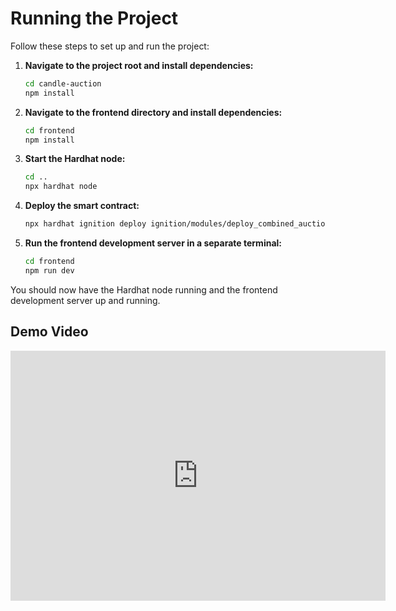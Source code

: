 # Running the Project

Follow these steps to set up and run the project:

1. **Navigate to the project root and install dependencies:**
    ```sh
    cd candle-auction
    npm install
    ```

2. **Navigate to the frontend directory and install dependencies:**
    ```sh
    cd frontend
    npm install
    ```

3. **Start the Hardhat node:**
    ```sh
    cd ..
    npx hardhat node
    ```

4. **Deploy the smart contract:**
    ```sh
    npx hardhat ignition deploy ignition/modules/deploy_combined_auction.ts --network localhost
    ```

5. **Run the frontend development server in a separate terminal:**
    ```sh
    cd frontend
    npm run dev
    ```

You should now have the Hardhat node running and the frontend development server up and running.

## Demo Video

<iframe width="600" height="400" src="https://youtu.be/6uIauHBI2WQ" frameborder="0" allowfullscreen></iframe>